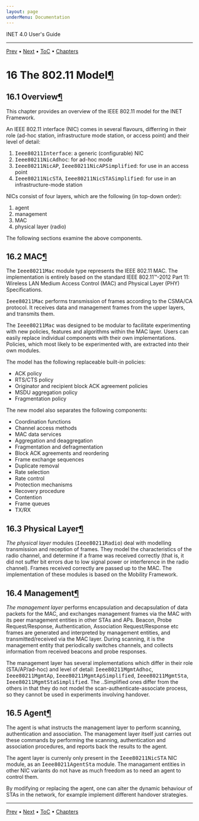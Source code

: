 ```yaml
---
layout: page
underMenu: Documentation
---
```




<div>INET 4.0 User's Guide<hr width='100%'></div>
<div class='oppnavbar'><a href="chap15.html">Prev</a> &#8226; <a href="chap17.html">Next</a> &#8226; <a href="toc.html#toc_16">ToC</a> &#8226; <a href="index.html">Chapters</a></div><h1><a name="cha:80211"></a>16 The 802.11 Model<a class="headerlink" href="#cha:80211" title="Permalink to this headline">&para;</a></h1>

<p>
<h2><a name="sec:80211:overview"></a>16.1 Overview<a class="headerlink" href="#sec:80211:overview" title="Permalink to this headline">&para;</a></h2>

<p>This chapter provides an overview of the IEEE 802.11 model for the INET Framework.

<p>An IEEE 802.11 interface (NIC) comes in several flavours, differring
in their role (ad-hoc station, infrastructure mode station, or
access point) and their level of detail:

<p><ol>
 <li> <tt>Ieee80211Interface</tt>: a generic (configurable) NIC</li>
 <li> <tt>Ieee80211NicAdhoc</tt>: for ad-hoc mode</li>
 <li> <tt>Ieee80211NicAP</tt>, <tt>Ieee80211NicAPSimplified</tt>: for use in an access point</li>
 <li> <tt>Ieee80211NicSTA</tt>, <tt>Ieee80211NicSTASimplified</tt>: for use in an
   infrastructure-mode station</li>
</ol>

<p>NICs consist of four layers, which are the following (in top-down order):

<p><ol>
  <li> agent</li>
  <li> management</li>
  <li> MAC</li>
  <li> physical layer (radio)</li>
</ol>

<p>The following sections examine the above components.

<p><h2><a name="sec:80211:mac"></a>16.2 MAC<a class="headerlink" href="#sec:80211:mac" title="Permalink to this headline">&para;</a></h2>

<p>The <tt>Ieee80211Mac</tt> module type represents the IEEE 802.11 MAC.
The implementation is entirely based on the standard IEEE 802.11™-2012 Part 11:
Wireless LAN Medium Access Control (MAC) and Physical Layer (PHY)
Specifications.

<p><tt>Ieee80211Mac</tt> performs transmission of frames according
to the CSMA/CA protocol. It receives data and management frames from
the upper layers, and transmits them.

<p>The <tt>Ieee80211Mac</tt> was designed to be modular to facilitate experimenting
with new policies, features and algorithms within the MAC layer. Users can
easily replace individual components with their own implementations. Policies,
which most likely to be experimented with, are extracted into their own modules.

<p>The model has the following replaceable built-in policies:

<p><ul>
  <li> ACK policy</li>
  <li> RTS/CTS policy</li>
  <li> Originator and recipient block ACK agreement policies</li>
  <li> MSDU aggregation policy</li>
  <li> Fragmentation policy</li>
</ul>

<p>The new model also separates the following components:

<p><ul>
  <li> Coordination functions</li>
  <li> Channel access methods</li>
  <li> MAC data services</li>
  <li> Aggregation and deaggregation</li>
  <li> Fragmentation and defragmentation</li>
  <li> Block ACK agreements and reordering</li>
  <li> Frame exchange sequences</li>
  <li> Duplicate removal</li>
  <li> Rate selection</li>
  <li> Rate control</li>
  <li> Protection mechanisms</li>
  <li> Recovery procedure</li>
  <li> Contention</li>
  <li> Frame queues</li>
  <li> TX/RX</li>
</ul>

<p><h2><a name="sec:80211:physical-layer"></a>16.3 Physical Layer<a class="headerlink" href="#sec:80211:physical-layer" title="Permalink to this headline">&para;</a></h2>

<p><i>The physical layer</i> modules (<tt>Ieee80211Radio</tt>) deal with modelling
transmission and reception of frames. They model the characteristics of
the radio channel, and determine if a frame was received correctly
(that is, it did not suffer bit errors due to low signal power or
interference in the radio channel). Frames received correctly are passed
up to the MAC. The implementation of these modules is based on the
Mobility Framework.

<p><h2><a name="sec:80211:management"></a>16.4 Management<a class="headerlink" href="#sec:80211:management" title="Permalink to this headline">&para;</a></h2>

<p><i>The management layer</i> performs encapsulation and decapsulation of data packets
for the MAC, and exchanges management frames via the MAC with its peer
management entities in other STAs and APs. Beacon, Probe Request/Response,
Authentication, Association Request/Response etc frames are generated
and interpreted by management entities, and transmitted/received via
the MAC layer. During scanning, it is the management entity that periodically
switches channels, and collects information from received beacons and
probe responses.

<p>The management layer has several implementations which differ in their role
(STA/AP/ad-hoc) and level of detail: <tt>Ieee80211MgmtAdhoc</tt>,
<tt>Ieee80211MgmtAp</tt>, <tt>Ieee80211MgmtApSimplified</tt>, <tt>Ieee80211MgmtSta</tt>,
<tt>Ieee80211MgmtStaSimplified</tt>. The ..Simplified ones differ from the others
in that they do not model the scan-authenticate-associate process,
so they cannot be used in experiments involving handover.

<p><h2><a name="sec:80211:agent"></a>16.5 Agent<a class="headerlink" href="#sec:80211:agent" title="Permalink to this headline">&para;</a></h2>

<p>The agent is what instructs the management layer to perform
scanning, authentication and association. The management layer itself
just carries out these commands by performing the scanning, authentication
and association procedures, and reports back the results to the agent.

<p>The agent layer is currenly only present in the <tt>Ieee80211NicSTA</tt> NIC module,
as an <tt>Ieee80211AgentSta</tt> module. The managament entities in other NIC
variants do not have as much freedom as to need an agent to control them.

<p>By modifying or replacing the agent, one can alter the dynamic behaviour
of STAs in the network, for example implement different handover strategies.

<p>

<hr class='pgbr'><div class='oppnavbar'><a href="chap15.html">Prev</a> &#8226; <a href="chap17.html">Next</a> &#8226; <a href="toc.html#toc_16">ToC</a> &#8226; <a href="index.html">Chapters</a></div>
